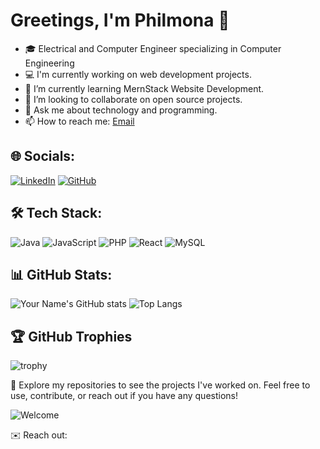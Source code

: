 
# Greetings, I'm Philmona 👋

- 🎓 Electrical and Computer Engineer specializing in Computer Engineering
- 💻 I'm currently working on web development projects.
- 🌱 I’m currently learning MernStack Website Development.
- 👯 I’m looking to collaborate on open source projects.
- 💬 Ask me about technology and programming.
- 📫 How to reach me: [Email](mailto:zimilifili3676@gmail.com)

## 🌐 Socials:
[![LinkedIn](https://img.shields.io/badge/LinkedIn-blue?style=for-the-badge&logo=linkedin)](https://www.linkedin.com/in/yourprofile) 
[![GitHub](https://img.shields.io/badge/GitHub-black?style=for-the-badge&logo=github)](https://github.com/yourusername)

## 🛠 Tech Stack:
![Java](https://img.shields.io/badge/Java-ED8B00?style=for-the-badge&logo=java&logoColor=white) 
![JavaScript](https://img.shields.io/badge/JavaScript-323330?style=for-the-badge&logo=javascript&logoColor=F7DF1E)
![PHP](https://img.shields.io/badge/PHP-777BB4?style=for-the-badge&logo=php&logoColor=white)
![React](https://img.shields.io/badge/React-20232A?style=for-the-badge&logo=react&logoColor=61DAFB)
![MySQL](https://img.shields.io/badge/MySQL-00000F?style=for-the-badge&logo=mysql&logoColor=white)

## 📊 GitHub Stats:
![Your Name's GitHub stats](https://github-readme-stats.vercel.app/api?username=yourusername&show_icons=true&theme=radical)
![Top Langs](https://github-readme-stats.vercel.app/api/top-langs/?username=yourusername&layout=compact&theme=radical)

## 🏆 GitHub Trophies
![trophy](https://github-profile-trophy.vercel.app/?username=yourusername&theme=darkhub)

🎯 Explore my repositories to see the projects I've worked on. Feel free to use, contribute, or reach out if you have any questions!

![Welcome](https://media.giphy.com/media/l0MYR3zt9bnu3HhiI/giphy.gif)

✉️ Reach out: 
